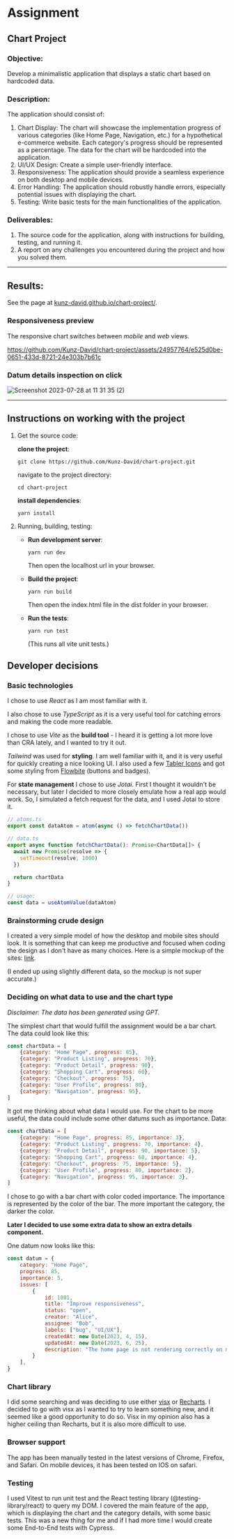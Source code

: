 # Assignment

## Chart Project

### Objective:

Develop a minimalistic application that displays a static chart based on hardcoded data.

### Description:

The application should consist of:

1) Chart Display: The chart will showcase the implementation progress of various categories (like Home Page, Navigation,
   etc.) for a hypothetical e-commerce website. Each category's progress should be represented as a percentage. The data
   for the chart will be hardcoded into the application.
2) UI/UX Design: Create a simple user-friendly interface.
3) Responsiveness: The application should provide a seamless experience on both desktop and mobile devices.
4) Error Handling: The application should robustly handle errors, especially potential issues with displaying the chart.
5) Testing: Write basic tests for the main functionalities of the application.

### Deliverables:

1) The source code for the application, along with instructions for building, testing, and running it.
2) A report on any challenges you encountered during the project and how you solved them.

---

## Results:

See the page at [kunz-david.github.io/chart-project/](https://kunz-david.github.io/chart-project/).

### Responsiveness preview
The responsive chart switches between *mobile* and *web* views.

https://github.com/Kunz-David/chart-project/assets/24957764/e525d0be-0651-433d-8721-24e303b7b61c

### Datum details inspection on click
![Screenshot 2023-07-28 at 11 31 35 (2)](https://github.com/Kunz-David/chart-project/assets/24957764/fc1e8fbe-1afe-43ef-aa46-2ab55f621566)

---

## Instructions on working with the project

1) Get the source code:

   **clone the project**:
    ```
    git clone https://github.com/Kunz-David/chart-project.git
    ```
   navigate to the project directory:
    ```
    cd chart-project
    ```

   **install dependencies**:
    ```
    yarn install
    ```

2) Running, building, testing:

    - **Run development server**:
        ```
       yarn run dev
       ```
      Then open the localhost url in your browser.

    - **Build the project**:
        ```
       yarn run build
        ```
      Then open the index.html file in the dist folder in your browser.

    - **Run the tests**:
        ```
        yarn run test
        ```
      (This runs all vite unit tests.)

## Developer decisions

### Basic technologies

I chose to use _React_ as I am most familiar with it.

I also chose to use _TypeScript_ as it is a very useful tool for catching errors and making the code more readable.

I chose to use _Vite_ as the **build tool** - I heard it is getting a lot more love than CRA lately, and I wanted to try
it
out.

_Tailwind_ was used for **styling**. I am well familiar with it, and it is very useful for quickly creating a nice
looking UI. I also used a few [Tabler Icons](https://tabler.io/icons) and got some styling from [Flowbite](https://flowbite.com/) (buttons and badges). 

For **state management** I chose to use _Jotai_. First I thought it wouldn't be necessary, but later I decided to more
closely emulate how a real app would work. So, I simulated a fetch request for the data, and I used Jotai to store it.

```ts
// atoms.ts
export const dataAtom = atom(async () => fetchChartData())

// data.ts
export async function fetchChartData(): Promise<ChartData[]> {
  await new Promise(resolve => {
    setTimeout(resolve, 1000)
  })

  return chartData
}

// usage:
const data = useAtomValue(dataAtom)
```

### Brainstorming crude design

I created a very simple model of how the desktop and mobile sites should look.
It is something that can keep me productive and focused when coding the design as I don't have as many choices.
Here is a simple mockup of the sites: [link](https://chart-project.my.canva.site/).

(I ended up using slightly different data, so the mockup is not super accurate.)

### Deciding on what data to use and the chart type

_Disclaimer:
_The data has been generated using GPT.__

The simplest chart that would fulfill the assignment would be a bar chart. The data could look like this:

```js
const chartData = [
    {category: "Home Page", progress: 85},
    {category: "Product Listing", progress: 70},
    {category: "Product Detail", progress: 90},
    {category: "Shopping Cart", progress: 60},
    {category: "Checkout", progress: 75},
    {category: "User Profile", progress: 80},
    {category: "Navigation", progress: 95},
]
```

It got me thinking about what data I would use. For the chart to be more useful, the data could include some other
datums such as importance.
Data:

```js
const chartData = [
    {category: "Home Page", progress: 85, importance: 3},
    {category: "Product Listing", progress: 70, importance: 4},
    {category: "Product Detail", progress: 90, importance: 5},
    {category: "Shopping Cart", progress: 60, importance: 4},
    {category: "Checkout", progress: 75, importance: 5},
    {category: "User Profile", progress: 80, importance: 2},
    {category: "Navigation", progress: 95, importance: 3},
]
```

I chose to go with a bar chart with color coded importance. The importance is represented by the color of the bar. The
more important the category, the darker the color.

**Later I decided to use some extra data to show an extra details component.**

One datum now looks like this:

```js
const datum = {
    category: "Home Page",
    progress: 85,
    importance: 5,
    issues: [
        {
            id: 1001,
            title: "Improve responsiveness",
            status: "open",
            creator: "Alice",
            assignee: "Bob",
            labels: ["bug", "UI/UX"],
            createdAt: new Date(2023, 4, 15),
            updatedAt: new Date(2023, 6, 25),
            description: "The home page is not rendering correctly on mobile devices."
        }
    ],
}
```

### Chart library

I did some searching and was deciding to use either [visx](https://airbnb.io/visx/)
or [Recharts](https://recharts.org/en-US/).
I decided to go with visx as I wanted to try to learn something new, and it seemed like a good opportunity to do so.
Visx in my opinion also has a higher ceiling than Recharts, but it is also more difficult to use.

### Browser support

The app has been manually tested in the latest versions of Chrome, Firefox, and Safari. On mobile devices, it has been
tested on IOS on safari.

### Testing

I used Vitest to run unit test and the React testing library (@testing-library/react) to query my DOM. I covered the main
feature of the app, which is displaying the chart and the category details, with some basic tests. This was a new thing for me and if I had more time 
I would create some End-to-End tests with Cypress.
